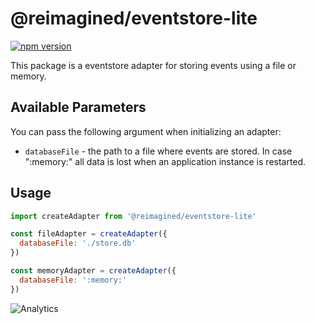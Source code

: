 # **@reimagined/eventstore-lite**
[![npm version](https://badge.fury.io/js/@reimagined/eventstore-lite.svg)](https://badge.fury.io/js/@reimagined/eventstore-lite)

This package is a eventstore adapter for storing events using a file or memory.

## Available Parameters
You can pass the following argument when initializing an adapter:
* `databaseFile` - the path to a file where events are stored. In case ":memory:" all data is lost when an application instance is restarted.

## Usage

```js
import createAdapter from '@reimagined/eventstore-lite'

const fileAdapter = createAdapter({ 
  databaseFile: './store.db' 
})

const memoryAdapter = createAdapter({ 
  databaseFile: ':memory:' 
})
```

![Analytics](https://ga-beacon.appspot.com/UA-118635726-1/packages-resolve-eventstore-lite-readme?pixel)
